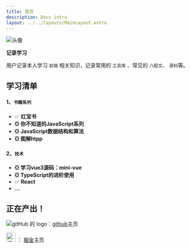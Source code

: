 ```yaml
---
title: 首页
description: Docs intro
layout: ../../layouts/MainLayout.astro
---
```

<img src="/middle.jpg" alt="头像" >

**记录学习**

用户记录本人学习 `前端` 相关知识，记录常用的 `工具库` 、常见的 `八股文`、 `源码`等。

## **学习清单**
#### 1、`书籍系列`
- ✅ **红宝书**
- ❎ **你不知道的JavaScript系列**
- ❎ **JavaScript数据结构和算法**
- ❎ **图解htpp**
#### 2、`技术`
- ❎ **学习vue3源码：mini-vue**
- ❎ **TypeScript的进阶使用**
- ✅ **React**
- **...**

## 正在产出！

<img src="https://github.githubassets.com/favicons/favicon.svg" alt="gitHub 的 logo">：[github](https://github.com/yang-xianzhu)主页

<img src="https://lf3-cdn-tos.bytescm.com/obj/static/xitu_juejin_web//static/favicons/favicon-32x32.png" style='vertcal-align:middle' width="25" alt="掘金 的 logo"/> ： [掘金](https://juejin.cn/)主页
